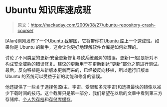 # Ubuntu 知识库速成班

> 原文：<https://hackaday.com/2009/08/27/ubuntu-repository-crash-course/>

[Alan]刚刚发布了一个[Ubuntu 截屏图](http://screencasts.ubuntu.com/2009/08/27/Ubuntu_Repositories)，它将带你在[Ubuntu 库](https://help.ubuntu.com/community/Repositories/Ubuntu)上一个速成班。如果你是 Ubuntu 的新手，这会让你更好地理解软件仓库是如何处理的。

讨论了不同类型的更新:安全更新修复导致系统漏洞的错误。更新(一般)是针对不构成安全威胁的错误修复。建议的更新用于在更新到达“更新”部分之前进行测试。最后，反向移植是从新版本更新而来的，已经被反向移植，所以运行旧版本 Ubuntu 的系统可以受益于新的功能和修复的错误。

他还提供了一些关于选择包源(主、宇宙、受限和多元宇宙)和选择最快的镜像以减少下载时间的技巧。这个截屏只是第一部分，我们希望在以后的文章中看到第三方存储库、[个人包存档](https://help.launchpad.net/Packaging/PPA/InstallingSoftware)和[存储库缓存](http://bethesignal.org/blog/2009/04/13/approx-package-caching-ubuntu-debian-lovers/)。